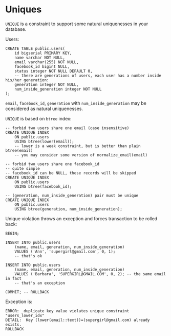 Uniques
=======

`UNIQUE` is a constraint to support some natural uniquenesses in your database.

Users:

    CREATE TABLE public.users(
        id bigserial PRIMARY KEY,
        name varchar NOT NULL,
        email varchar(255) NOT NULL,
        facebook_id bigint NULL,
        status integer NOT NULL DEFAULT 0,
        -- there are generations of users, each user has a number inside his/her generation:
        generation integer NOT NULL,
        num_inside_generation integer NOT NULL
    );

`email`, `facebook_id`, `generation` with `num_inside_generation` may be considered as natural uniquenesses.

`UNIQUE` is based on `btree` index:

    -- forbid two users share one email (case insensitive)
    CREATE UNIQUE INDEX
        ON public.users
        USING btree(lower(email));
        -- lower is a weak constraint, but is better than plain btree(email)
        -- you may consider some version of normalize_email(email)

    -- forbid two users share one facebook_id
    -- quite simple
    -- facebook_id can be NULL, these records will be skipped
    CREATE UNIQUE INDEX
        ON public.users
        USING btree(facebook_id);

    -- (generation, num_inside_generation) pair must be unique
    CREATE UNIQUE INDEX
        ON public.users
        USING btree(generation, num_inside_generation);

Unique violation throws an exception and forces transaction to be rolled back:

    BEGIN;

    INSERT INTO public.users
        (name, email, generation, num_inside_generation)
        VALUES ('Ann', 'supergirl@gmail.com', 0, 1);
        -- that's ok

    INSERT INTO public.users
        (name, email, generation, num_inside_generation)
        VALUES ('Barbara', 'SUPERGIRL@GMAIL.COM', 0, 2); -- the same email in fact
        -- that's an exception

    COMMIT; -- ROLLBACK

Exception is:

    ERROR:  duplicate key value violates unique constraint "users_lower_idx"
    DETAIL:  Key (lower(email::text))=(supergirl@gmail.com) already exists.
    ROLLBACK

